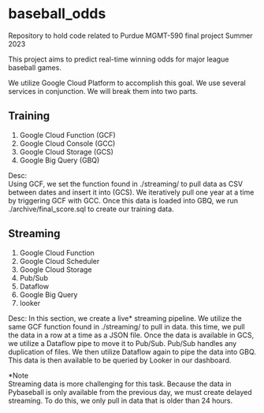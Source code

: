 # baseball_odds
Repository to hold code related to Purdue MGMT-590 final project Summer 2023

This project aims to predict real-time winning odds for major league baseball games.  

We utilize Google Cloud Platform to accomplish this goal. We use several services in conjunction. We will break them into two parts.

Training
------------
1. Google Cloud Function (GCF)
2. Google Cloud Console (GCC)
3. Google Cloud Storage (GCS)
4. Google Big Query (GBQ)

Desc:  
Using GCF, we set the function found in ./streaming/ to pull data as CSV between dates and insert it into (GCS). We iteratively pull one year at a time by triggering GCF with GCC. Once this data is loaded into GBQ, we run ./archive/final_score.sql to create our training data.

Streaming
------------
1. Google Cloud Function
2. Google Cloud Scheduler
3. Google Cloud Storage
4. Pub/Sub
6. Dataflow
7. Google Big Query
8. looker

Desc: 
In this section, we create a live* streaming pipeline. We utilize the same GCF function found in  ./streaming/ to pull in data. this time, we pull the data in a row at a time as a JSON file. Once the data is available in GCS, we utilize a Dataflow pipe to move it to Pub/Sub. Pub/Sub handles any duplication of files. We then utilize Dataflow again to pipe the data into GBQ. This data is then available to be queried by Looker in our dashboard. 

*Note  
Streaming data is more challenging for this task. Because the data in Pybaseball is only available from the previous day, we must create delayed streaming. To do this, we only pull in data that is older than 24 hours.    
